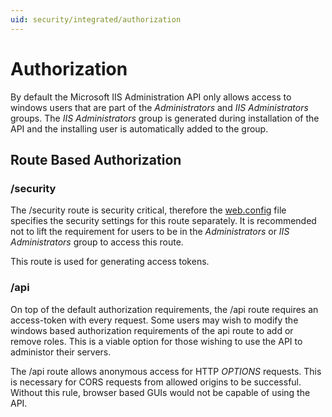 ```yaml
---
uid: security/integrated/authorization
---
```


# Authorization

By default the Microsoft IIS Administration API only allows access to windows users that are part of the _Administrators_ and _IIS Administrators_ groups. The _IIS Administrators_ group is generated during installation of the API and the installing user is automatically added to the group.

## Route Based Authorization

### /security

The /security route is security critical, therefore the [web.config](web.config.md) file specifies the security settings for this route separately. It is recommended not to lift the requirement for users to be in the _Administrators_ or _IIS Administrators_ group to access this route.

This route is used for generating access tokens.

### /api

On top of the default authorization requirements, the /api route requires an access-token with every request. Some users may wish to modify the windows based authorization requirements of the api route to add or remove roles. This is a viable option for those wishing to use the API to administor their servers.

The /api route allows anonymous access for HTTP _OPTIONS_ requests. This is necessary for CORS requests from allowed origins to be successful. Without this rule, browser based GUIs would not be capable of using the API.